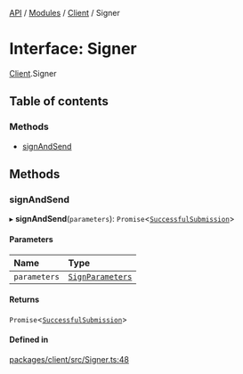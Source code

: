 [API](../API.md) / [Modules](../modules.md) / [Client](../modules/Client.md) / Signer

# Interface: Signer

[Client](../modules/Client.md).Signer

## Table of contents

### Methods

- [signAndSend](Client.Signer.md#signandsend)

## Methods

### signAndSend

▸ **signAndSend**(`parameters`): `Promise`<[`SuccessfulSubmission`](Client.SuccessfulSubmission.md)\>

#### Parameters

| Name | Type |
| :------ | :------ |
| `parameters` | [`SignParameters`](Client.SignParameters.md) |

#### Returns

`Promise`<[`SuccessfulSubmission`](Client.SuccessfulSubmission.md)\>

#### Defined in

[packages/client/src/Signer.ts:48](https://github.com/logion-network/logion-api/blob/main/packages/client/src/Signer.ts#L48)
